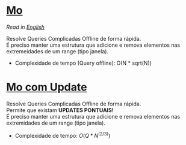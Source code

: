 # [Mo](mo.cpp)

*Read in [English](README.en.md)*

Resolve Queries Complicadas Offline de forma rápida.  
É preciso manter uma estrutura que adicione e remova elementos nas extremeidades de um range (tipo janela).

- Complexidade de tempo (Query offline): O(N * sqrt(N))

# [Mo com Update](mo_update.cpp)

Resolve Queries Complicadas Offline de forma rápida.   
Permite que existam **UPDATES PONTUAIS!**  
É preciso manter uma estrutura que adicione e remova elementos nas extremidades de um range (tipo janela).

- Complexidade de tempo: $O(Q * N^(2/3))$
